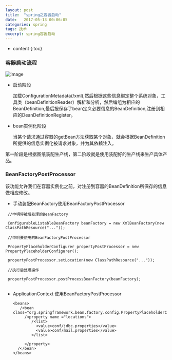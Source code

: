 ```yaml
---
layout: post
title:  "spring之容器启动"
date:   2017-05-13 00:06:05
categories: spring
tags: 技术
excerpt: spring容器启动
---
```



* content
{:toc}

###  容器启动流程



![image](http://7xpuj1.com1.z0.glb.clouddn.com/QQ%E6%88%AA%E5%9B%BE20170513112138.png)

- 启动阶段

  加载ConfigurationMetadata(/xml),然后根据这些信息绑定整个系统对象，工具类（beanDefinitionReader）解析和分析，然后编组为相应的BeanDefinition,最后报保存了bean定义必要信息的BeanDefinition,注册到相应的DeanDefinitionRegister。


- bean实例化阶段

  当某个请求通过容器的getBean方法获取某个对象，就会根据BeanDefinition所提供的信息实例化被请求对象，并为其依赖注入。
  

第一阶段是根据图纸装配生产线，第二阶段就是使用装配好的生产线来生产具体产品。




###  BeanFactoryPostProcessor

该功能允许我们在容器实例化之前，对注册到容器的BeanDefinition所保存的信息做相应修改。

- 手动装配BeanFactory使用BeanFactoryPostProcessor
  
 ```
  //申明将被后处理的BeanFactory
  
  ConfigurableListableBeanFactory beanFactory = new XmlBeanFactory(new ClassPathResource("..."));
  
  //申明要使用的BeanFactoryPostProcessor
  
  PropertyPlaceholderConfigurer propertyPostProcessor = new PropertyPlaceholderConfigurer();
  
  propertyPostProcessor.setLocation(new ClassPathResource("..."));
  
  //执行后处理操作
  
  propertyPostProcessor.postProcessBeanFactory(beanFactory);
  
 ```
  
- ApplicationContext 使用BeanFactoryPostProcessor

  ```
  <beans>
     /<bean class="org.springframework.bean.factory.config.PropertyPlaceholderConfigurer">
       /<property name ="locations">
          /<list>
            <value>conf/jdbc.properties</value>
            <value>conf/mail.properties</value>
          </list>
       
       </property>
    /</bean>
  </beans>
  
  ```



